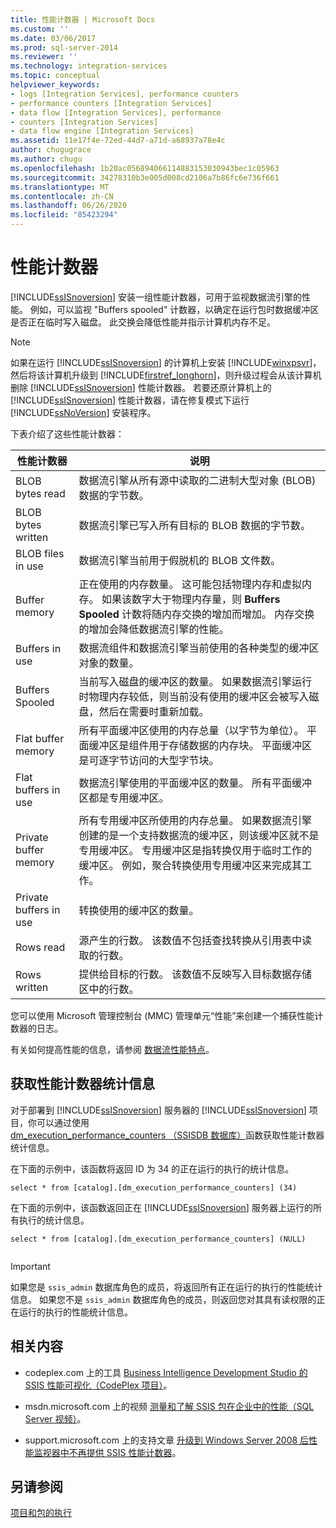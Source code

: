 ```yaml
---
title: 性能计数器 | Microsoft Docs
ms.custom: ''
ms.date: 03/06/2017
ms.prod: sql-server-2014
ms.reviewer: ''
ms.technology: integration-services
ms.topic: conceptual
helpviewer_keywords:
- logs [Integration Services], performance counters
- performance counters [Integration Services]
- data flow [Integration Services], performance
- counters [Integration Services]
- data flow engine [Integration Services]
ms.assetid: 11e17f4e-72ed-44d7-a71d-a68937a78e4c
author: chugugrace
ms.author: chugu
ms.openlocfilehash: 1b20ac056894066114883153030943bec1c05963
ms.sourcegitcommit: 34278310b3e005d008cd2106a7b86fc6e736f661
ms.translationtype: MT
ms.contentlocale: zh-CN
ms.lasthandoff: 06/26/2020
ms.locfileid: "85423294"
---
```

# <a name="performance-counters"></a>性能计数器
  [!INCLUDE[ssISnoversion](../../includes/ssisnoversion-md.md)] 安装一组性能计数器，可用于监视数据流引擎的性能。 例如，可以监视 "Buffers spooled" 计数器，以确定在运行包时数据缓冲区是否正在临时写入磁盘。 此交换会降低性能并指示计算机内存不足。  
  
> [!NOTE]  
>  如果在运行 [!INCLUDE[ssISnoversion](../../includes/ssisnoversion-md.md)] 的计算机上安装 [!INCLUDE[winxpsvr](../../includes/winxpsvr-md.md)]，然后将该计算机升级到 [!INCLUDE[firstref_longhorn](../../includes/firstref-longhorn-md.md)]，则升级过程会从该计算机删除 [!INCLUDE[ssISnoversion](../../includes/ssisnoversion-md.md)] 性能计数器。 若要还原计算机上的 [!INCLUDE[ssISnoversion](../../includes/ssisnoversion-md.md)] 性能计数器，请在修复模式下运行 [!INCLUDE[ssNoVersion](../../includes/ssnoversion-md.md)] 安装程序。  
  
 下表介绍了这些性能计数器：  
  
|性能计数器|说明|  
|-------------------------|-----------------|  
|BLOB bytes read|数据流引擎从所有源中读取的二进制大型对象 (BLOB) 数据的字节数。|  
|BLOB bytes written|数据流引擎已写入所有目标的 BLOB 数据的字节数。|  
|BLOB files in use|数据流引擎当前用于假脱机的 BLOB 文件数。|  
|Buffer memory|正在使用的内存数量。 这可能包括物理内存和虚拟内存。 如果该数字大于物理内存量，则 **Buffers Spooled** 计数将随内存交换的增加而增加。 内存交换的增加会降低数据流引擎的性能。|  
|Buffers in use|数据流组件和数据流引擎当前使用的各种类型的缓冲区对象的数量。|  
|Buffers Spooled|当前写入磁盘的缓冲区的数量。 如果数据流引擎运行时物理内存较低，则当前没有使用的缓冲区会被写入磁盘，然后在需要时重新加载。|  
|Flat buffer memory|所有平面缓冲区使用的内存总量（以字节为单位）。 平面缓冲区是组件用于存储数据的内存块。 平面缓冲区是可逐字节访问的大型字节块。|  
|Flat buffers in use|数据流引擎使用的平面缓冲区的数量。 所有平面缓冲区都是专用缓冲区。|  
|Private buffer memory|所有专用缓冲区所使用的内存总量。 如果数据流引擎创建的是一个支持数据流的缓冲区，则该缓冲区就不是专用缓冲区。 专用缓冲区是指转换仅用于临时工作的缓冲区。 例如，聚合转换使用专用缓冲区来完成其工作。|  
|Private buffers in use|转换使用的缓冲区的数量。|  
|Rows read|源产生的行数。 该数值不包括查找转换从引用表中读取的行数。|  
|Rows written|提供给目标的行数。 该数值不反映写入目标数据存储区中的行数。|  
  
 您可以使用 Microsoft 管理控制台 (MMC) 管理单元“性能”来创建一个捕获性能计数器的日志。  
  
 有关如何提高性能的信息，请参阅 [数据流性能特点](../data-flow/data-flow-performance-features.md)。  
  
## <a name="obtain-performance-counter-statistics"></a>获取性能计数器统计信息  
 对于部署到 [!INCLUDE[ssISnoversion](../../includes/ssisnoversion-md.md)] 服务器的 [!INCLUDE[ssISnoversion](../../includes/ssisnoversion-md.md)] 项目，你可以通过使用 [dm_execution_performance_counters （SSISDB 数据库）](/sql/integration-services/functions-dm-execution-performance-counters)函数获取性能计数器统计信息。  
  
 在下面的示例中，该函数将返回 ID 为 34 的正在运行的执行的统计信息。  
  
```  
select * from [catalog].[dm_execution_performance_counters] (34)  
```  
  
 在下面的示例中，该函数返回正在 [!INCLUDE[ssISnoversion](../../includes/ssisnoversion-md.md)] 服务器上运行的所有执行的统计信息。  
  
```  
select * from [catalog].[dm_execution_performance_counters] (NULL)  
  
```  
  
> [!IMPORTANT]  
>  如果您是 `ssis_admin` 数据库角色的成员，将返回所有正在运行的执行的性能统计信息。  如果您不是 `ssis_admin` 数据库角色的成员，则返回您对其具有读权限的正在运行的执行的性能统计信息。  
  
## <a name="related-content"></a>相关内容  
  
-   codeplex.com 上的工具 [Business Intelligence Development Studio 的 SSIS 性能可视化（CodePlex 项目）](https://go.microsoft.com/fwlink/?LinkId=146626)。  
  
-   msdn.microsoft.com 上的视频 [测量和了解 SSIS 包在企业中的性能（SQL Server 视频）](https://go.microsoft.com/fwlink/?LinkId=150497)。  
  
-   support.microsoft.com 上的支持文章 [升级到 Windows Server 2008 后性能监视器中不再提供 SSIS 性能计数器](https://go.microsoft.com/fwlink/?LinkId=235319)。  
  
## <a name="see-also"></a>另请参阅  
 [项目和包的执行](../packages/run-integration-services-ssis-packages.md)  
  
  
